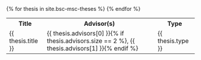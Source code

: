 ---
---
<table class="table is-bordered is-striped">
    {% for thesis in site.bsc-msc-theses %} 
        <tr>
            <th>Title</th><th>Advisor(s)</th><th>Type</th>
        </tr>
        <tr>
            <td>{{ thesis.title }}</td>
            <td>{{ thesis.advisors[0] }}{% if thesis.advisors.size == 2 %}, {{ thesis.advisors[1] }}{% endif %}</td>
            <td>{{ thesis.type }}</td>
        </tr>
    {% endfor %}
</table>